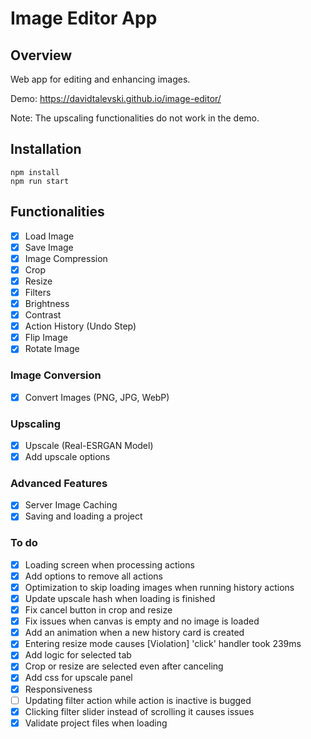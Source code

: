 # Image Editor App

## Overview

Web app for editing and enhancing images.

Demo: https://davidtalevski.github.io/image-editor/

Note: The upscaling functionalities do not work in the demo.

## Installation

```
npm install
npm run start
```

## Functionalities

- [x] Load Image
- [X] Save Image
- [X] Image Compression
- [X] Crop
- [X] Resize
- [X] Filters
- [X] Brightness
- [X] Contrast
- [X] Action History (Undo Step)
- [X] Flip Image
- [X] Rotate Image

### Image Conversion

- [X] Convert Images (PNG, JPG, WebP)

### Upscaling

- [X] Upscale (Real-ESRGAN Model)
- [X] Add upscale options

### Advanced Features

- [X] Server Image Caching
- [X] Saving and loading a project

### To do

- [X] Loading screen when processing actions
- [X] Add options to remove all actions
- [X] Optimization to skip loading images when running history actions
- [X] Update upscale hash when loading is finished
- [X] Fix cancel button in crop and resize
- [X] Fix issues when canvas is empty and no image is loaded
- [X] Add an animation when a new history card is created
- [X] Entering resize mode causes [Violation] 'click' handler took 239ms
- [X] Add logic for selected tab
- [X] Crop or resize are selected even after canceling
- [X] Add css for upscale panel
- [X] Responsiveness
- [ ] Updating filter action while action is inactive is bugged
- [X] Clicking filter slider instead of scrolling it causes issues
- [X] Validate project files when loading
